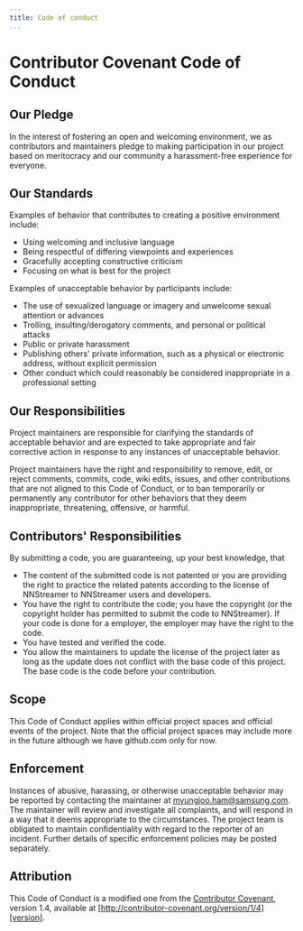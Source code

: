 ```yaml
---
title: Code of conduct
...
```


# Contributor Covenant Code of Conduct

## Our Pledge

In the interest of fostering an open and welcoming environment, we as contributors and maintainers pledge to making participation in our project based on meritocracy and our community a harassment-free experience for everyone.

## Our Standards

Examples of behavior that contributes to creating a positive environment include:

* Using welcoming and inclusive language
* Being respectful of differing viewpoints and experiences
* Gracefully accepting constructive criticism
* Focusing on what is best for the project

Examples of unacceptable behavior by participants include:

* The use of sexualized language or imagery and unwelcome sexual attention or advances
* Trolling, insulting/derogatory comments, and personal or political attacks
* Public or private harassment
* Publishing others' private information, such as a physical or electronic address, without explicit permission
* Other conduct which could reasonably be considered inappropriate in a professional setting

## Our Responsibilities

Project maintainers are responsible for clarifying the standards of acceptable behavior and are expected to take appropriate and fair corrective action in response to any instances of unacceptable behavior.

Project maintainers have the right and responsibility to remove, edit, or reject comments, commits, code, wiki edits, issues, and other contributions that are not aligned to this Code of Conduct, or to ban temporarily or permanently any contributor for other behaviors that they deem inappropriate, threatening, offensive, or harmful.

## Contributors' Responsibilities

By submitting a code, you are guaranteeing, up your best knowledge, that
* The content of the submitted code is not patented or you are providing the right to practice the related patents according to the license of NNStreamer to NNStreamer users and developers.
* You have the right to contribute the code; you have the copyright (or the copyright holder has permitted to submit the code to NNStreamer). If your code is done for a employer, the employer may have the right to the code.
* You have tested and verified the code.
* You allow the maintainers to update the license of the project later as long as the update does not conflict with the base code of this project. The base code is the code before your contribution.

## Scope

This Code of Conduct applies within official project spaces and official events of the project.
Note that the official project spaces may include more in the future although we have github.com only for now.

## Enforcement

Instances of abusive, harassing, or otherwise unacceptable behavior may be reported by contacting the maintainer at myungjoo.ham@samsung.com. The maintainer will review and investigate all complaints, and will respond in a way that it deems appropriate to the circumstances. The project team is obligated to maintain confidentiality with regard to the reporter of an incident. Further details of specific enforcement policies may be posted separately.

## Attribution

This Code of Conduct is a modified one from the [Contributor Covenant][homepage], version 1.4, available at [http://contributor-covenant.org/version/1/4][version].

[homepage]: https://contributor-covenant.org
[version]: https://contributor-covenant.org/version/1/4/

